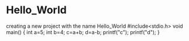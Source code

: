 # Hello_World
creating a new project with the name Hello_World 
#include<stdio.h>
void main()
{
int a=5;
int b=4;
c=a+b;
d=a-b;
printf("c");
printf("d");
}
